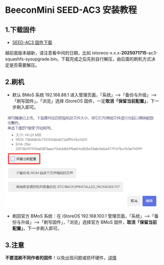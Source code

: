 # BeeconMini SEED-AC3 安装教程

## 1.下载固件

* [SEED-AC3 固件下载](https://site.istoreos.com/firmware/download?devicename=seed-ac3&firmware=iStoreOS)

越前面版本越新，请注意看中间的日期，比如 istoreos-x.x.x-**2025071715**-ac3-squashfs-sysupgrade.bin。下载完成之后先别自行解压，由后面的刷机方式决定是否需要解压。

## 2.刷机
* 默认 BMoS 系统 192.168.88.1 进入管理页面，「系统」——>「备份与升级」——>「刷写固件」，「浏览」选择 iStoreOS 固件，一定**取消「保留当前配置」**，下一步刷入即可。

![install.png](./install/seed/seed.png)

* 刷回官方 BMoS 系统：在 iStoreOS 192.168.100.1 管理页面，「系统」——>「备份与升级」——>「刷写固件」，「浏览」选择官方 BMoS 固件，**取消「保留当前配置」**，下一步刷入即可。

## 3.注意
**不要混刷不同作者的固件**！以免出现问题或损坏硬件，[详情](https://github.com/istoreos/istoreos/issues/1012)